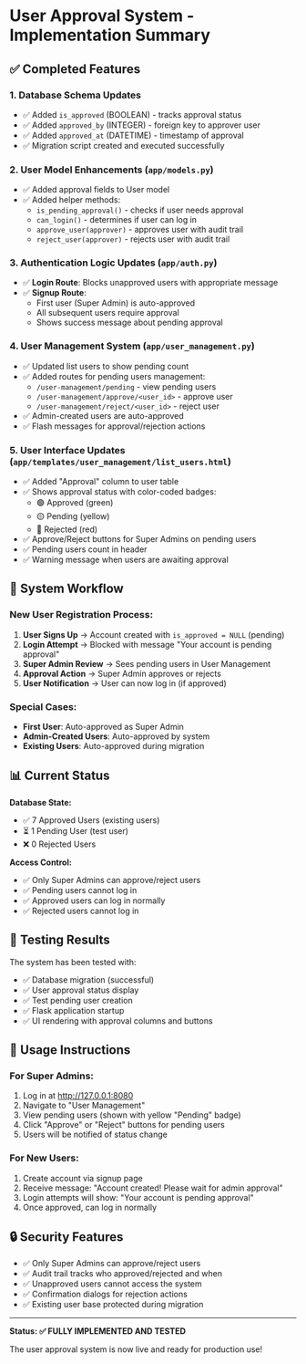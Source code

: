 # User Approval System - Implementation Summary

## ✅ Completed Features

### 1. **Database Schema Updates**
- ✅ Added `is_approved` (BOOLEAN) - tracks approval status
- ✅ Added `approved_by` (INTEGER) - foreign key to approver user
- ✅ Added `approved_at` (DATETIME) - timestamp of approval
- ✅ Migration script created and executed successfully

### 2. **User Model Enhancements** (`app/models.py`)
- ✅ Added approval fields to User model
- ✅ Added helper methods:
  - `is_pending_approval()` - checks if user needs approval
  - `can_login()` - determines if user can log in
  - `approve_user(approver)` - approves user with audit trail
  - `reject_user(approver)` - rejects user with audit trail

### 3. **Authentication Logic Updates** (`app/auth.py`)
- ✅ **Login Route**: Blocks unapproved users with appropriate message
- ✅ **Signup Route**: 
  - First user (Super Admin) is auto-approved
  - All subsequent users require approval
  - Shows success message about pending approval

### 4. **User Management System** (`app/user_management.py`)
- ✅ Updated list users to show pending count
- ✅ Added routes for pending users management:
  - `/user-management/pending` - view pending users
  - `/user-management/approve/<user_id>` - approve user
  - `/user-management/reject/<user_id>` - reject user
- ✅ Admin-created users are auto-approved
- ✅ Flash messages for approval/rejection actions

### 5. **User Interface Updates** (`app/templates/user_management/list_users.html`)
- ✅ Added "Approval" column to user table
- ✅ Shows approval status with color-coded badges:
  - 🟢 Approved (green)
  - 🟡 Pending (yellow) 
  - 🔴 Rejected (red)
- ✅ Approve/Reject buttons for Super Admins on pending users
- ✅ Pending users count in header
- ✅ Warning message when users are awaiting approval

## 🔧 System Workflow

### New User Registration Process:
1. **User Signs Up** → Account created with `is_approved = NULL` (pending)
2. **Login Attempt** → Blocked with message "Your account is pending approval"
3. **Super Admin Review** → Sees pending users in User Management
4. **Approval Action** → Super Admin approves or rejects
5. **User Notification** → User can now log in (if approved)

### Special Cases:
- **First User**: Auto-approved as Super Admin
- **Admin-Created Users**: Auto-approved by system
- **Existing Users**: Auto-approved during migration

## 📊 Current Status

**Database State:**
- ✅ 7 Approved Users (existing users)
- ⏳ 1 Pending User (test user)
- ❌ 0 Rejected Users

**Access Control:**
- ✅ Only Super Admins can approve/reject users
- ✅ Pending users cannot log in
- ✅ Approved users can log in normally
- ✅ Rejected users cannot log in

## 🧪 Testing Results

The system has been tested with:
- ✅ Database migration (successful)
- ✅ User approval status display
- ✅ Test pending user creation
- ✅ Flask application startup
- ✅ UI rendering with approval columns and buttons

## 🎯 Usage Instructions

### For Super Admins:
1. Log in at http://127.0.0.1:8080
2. Navigate to "User Management"
3. View pending users (shown with yellow "Pending" badge)
4. Click "Approve" or "Reject" buttons for pending users
5. Users will be notified of status change

### For New Users:
1. Create account via signup page
2. Receive message: "Account created! Please wait for admin approval"
3. Login attempts will show: "Your account is pending approval"
4. Once approved, can log in normally

## 🔒 Security Features

- ✅ Only Super Admins can approve/reject users
- ✅ Audit trail tracks who approved/rejected and when
- ✅ Unapproved users cannot access the system
- ✅ Confirmation dialogs for rejection actions
- ✅ Existing user base protected during migration

---

**Status: ✅ FULLY IMPLEMENTED AND TESTED**

The user approval system is now live and ready for production use!
